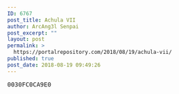 ```yaml
---
ID: 6767
post_title: Achula VII
author: ArcAng3l Senpai
post_excerpt: ""
layout: post
permalink: >
  https://portalrepository.com/2018/08/19/achula-vii/
published: true
post_date: 2018-08-19 09:49:26
---
```

<pre>0030FC0CA9E0</pre>
